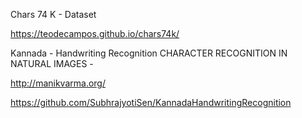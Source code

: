 Chars 74 K - Dataset

https://teodecampos.github.io/chars74k/

Kannada - Handwriting Recognition
CHARACTER RECOGNITION IN NATURAL IMAGES - 

http://manikvarma.org/

https://github.com/SubhrajyotiSen/KannadaHandwritingRecognition